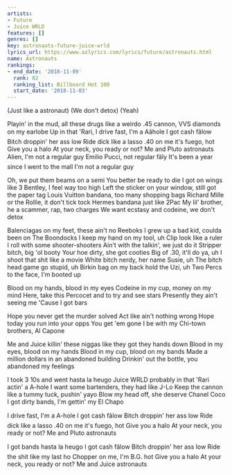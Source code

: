 ```yaml
---
artists:
- Future
- Juice WRLD
features: []
genres: []
key: astronauts-future-juice-wrld
lyrics_url: https://www.azlyrics.com/lyrics/future/astronauts.html
name: Astronauts
rankings:
- end_date: '2018-11-09'
  rank: 82
  ranking_list: Billboard Hot 100
  start_date: '2018-11-03'
---
```


(Just like a astronaut)
(We don't detox)
(Yeah)

Playin' in the mud, all these drugs like a weirdo
.45 cannon, VVS diamonds on my earlobe
Up in that 'Rari, I drive fast, I'm a Aâhole
I got cash fâlow
Bitch droppin' her ass low
Ride dick like a lasso
.40 on me it's fuego, hot
Give you a halo
At your neck, you ready or not?
Me and Pluto astronauts
Alien, I'm not a regular guy
Emilio Pucci, not regular fâly
It's been a year since I went to the mall
I'm not a regular guy

Oh, we put them beams on a semi
You better be ready to die
I got on wings like 3 Bentley, I feel way too high
Left the sticker on your window, still got the paper tag
Louis Vuitton bandana, too many shopping bags
Richard Mille or the Rollie, it don't tick tock
Hermes bandana just like 2Pac
My lil' brother, he a scammer, rap, two charges
We want ecstasy and codeine, we don't detox

Balenciagas on my feet, these ain't no Reeboks
I grew up a bad kid, coulda been on The Boondocks
I keep my hand on my tool, uh
Clip look like a ruler
I roll with some shooter-shooters
Ain't with the talkin', we just do it
Stripper bitch, big 'ol booty
Your hoe dirty, she got cooties
Big of .30, it'll do ya, uh
I shoot that shit like a movie
White bitch nerdy, her name Susie, uh
The bitch head game go stupid, uh
Birkin bag on my back hold the Uzi, uh
Two Percs to the face, I'm booted up

Blood on my hands, blood in my eyes
Codeine in my cup, money on my mind
Here, take this Percocet and to try and see stars
Presently they ain't seeing me
'Cause I got bars

Hope you never get the murder solved
Act like ain't nothing wrong
Hope today you run into your opps
You get 'em gone
I be with my Chi-town brothers, Al Capone

Me and Juice killin' these niggas like they got they hands down
Blood in my eyes, blood on my hands
Blood in my cup, blood on my bands
Made a million dollars in an abandoned building
Drinkin' out the bottle, you abandoned my feelings

I took 3 10s and went hasta la heugo
Juice WRLD probably in that 'Rari actin' a A-hole
I want some bartenders, they had like J-Lo
Keep the cannon like a tummy tuck, pushin' yayo
Blow my head off, she deserve Chanel Coco
I got dirty bands, I'm gettin' my El Chapo

I drive fast, I'm a A-hole
I got cash fâlow
Bitch droppin' her ass low
Ride dick like a lasso
.40 on me it's fuego, hot
Give you a halo
At your neck, you ready or not?
Me and Pluto astronauts

I got bands hasta la heugo
I got cash fâlow
Bitch droppin' her ass low
Ride the shit like my last ho
Chopper on me, I'm B.G. hot
Give you a halo
At your neck, you ready or not?
Me and Juice astronauts



